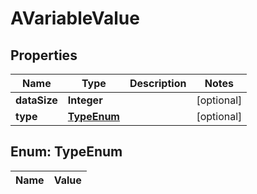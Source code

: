 
# AVariableValue

## Properties
Name | Type | Description | Notes
------------ | ------------- | ------------- | -------------
**dataSize** | **Integer** |  |  [optional]
**type** | [**TypeEnum**](#TypeEnum) |  |  [optional]


<a name="TypeEnum"></a>
## Enum: TypeEnum
Name | Value
---- | -----



